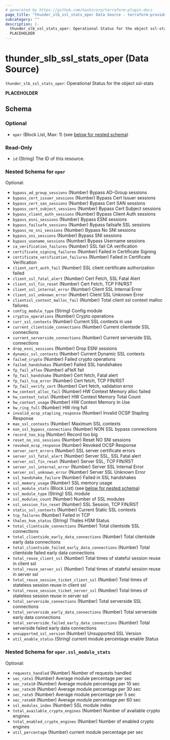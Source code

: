 ```yaml
---
# generated by https://github.com/hashicorp/terraform-plugin-docs
page_title: "thunder_slb_ssl_stats_oper Data Source - terraform-provider-thunder"
subcategory: ""
description: |-
  thunder_slb_ssl_stats_oper: Operational Status for the object ssl-stats
  PLACEHOLDER
---
```


# thunder_slb_ssl_stats_oper (Data Source)

`thunder_slb_ssl_stats_oper`: Operational Status for the object ssl-stats

__PLACEHOLDER__



<!-- schema generated by tfplugindocs -->
## Schema

### Optional

- `oper` (Block List, Max: 1) (see [below for nested schema](#nestedblock--oper))

### Read-Only

- `id` (String) The ID of this resource.

<a id="nestedblock--oper"></a>
### Nested Schema for `oper`

Optional:

- `bypass_ad_group_sessions` (Number) Bypass AD-Group sessions
- `bypass_cert_issuer_sessions` (Number) Bypass Cert Issuer sessions
- `bypass_cert_san_sessions` (Number) Bypass Cert SAN sessions
- `bypass_cert_subject_sessions` (Number) Bypass Cert Subject sessions
- `bypass_client_auth_sessions` (Number) Bypass Client Auth sessions
- `bypass_esni_sessions` (Number) Bypass ESNI sessions
- `bypass_failsafe_sessions` (Number) Bypass failsafe SSL sessions
- `bypass_no_sni_sessions` (Number) Bypass No SNI sessions
- `bypass_sni_sessions` (Number) Bypass SNI sessions
- `bypass_usename_sessions` (Number) Bypass Username sessions
- `ca_verification_failures` (Number) SSL fail CA verification
- `certificate_signing_failures` (Number) Failed in Certificate Signing
- `certificate_verification_failures` (Number) Failed in Certificate Verification
- `client_cert_auth_fail` (Number) SSL client certificate authorization failed
- `client_ssl_fatal_alert` (Number) Cert Fetch, SSL Fatal Alert
- `client_ssl_fin_reset` (Number) Cert Fetch, TCP FIN/RST
- `client_ssl_internal_error` (Number) Client SSL Internal Error
- `client_ssl_unknown_error` (Number) Client SSL Unknown Error
- `clientssl_context_malloc_fail` (Number) Total client ssl context malloc failures
- `config_module_type` (String) Config module
- `cryptio_operations` (Number) Crypto operations
- `curr_ssl_contexts` (Number) Current SSL contexts in use
- `current_clientside_connections` (Number) Current clientside SSL connections
- `current_serverside_connections` (Number) Current serverside SSL connections
- `drop_esni_sessions` (Number) Drop ESNI sessions
- `dynamic_ssl_contexts` (Number) Current Dynamic SSL contexts
- `failed_crypto` (Number) Failed crypto operations
- `failed_handshakes` (Number) Failed SSL handshakes
- `fp_fail_aflex` (Number) aFleX fail
- `fp_fail_handshake` (Number) Cert fetch, Fatal alert
- `fp_fail_tcp_error` (Number) Cert fetch, TCP FIN/RST
- `fp_fail_verify_cert` (Number) Cert fetch, validation error
- `hw_context_alloc_fail` (Number) HW Context Memory alloc failed
- `hw_context_total` (Number) HW Context Memory Total Count
- `hw_context_usage` (Number) HW Context Memory In Use
- `hw_ring_full` (Number) HW ring full
- `invalid_ocsp_stapling_response` (Number) Invalid OCSP Stapling Response
- `max_ssl_contexts` (Number) Maximum SSL contexts
- `non_ssl_bypass_connections` (Number) NON SSL bypass connections
- `record_too_big` (Number) Record too big
- `reset_no_sni_sessions` (Number) Reset NO SNI sessions
- `revoked_ocsp_response` (Number) Revoked OCSP Response
- `server_cert_errors` (Number) SSL server certificate errors
- `server_ssl_fatal_alert` (Number) Server SSL, SSL Fatal alert
- `server_ssl_fin_reset` (Number) Server SSL, TCP FIN/RST
- `server_ssl_internal_error` (Number) Server SSL Internal Error
- `server_ssl_unknown_error` (Number) Server SSL Unknown Error
- `ssl_handshake_failure` (Number) Failed in SSL handshakes
- `ssl_memory_usage` (Number) SSL memory usage
- `ssl_module_stats` (Block List) (see [below for nested schema](#nestedblock--oper--ssl_module_stats))
- `ssl_module_type` (String) SSL module
- `ssl_modules_count` (Number) Number of SSL modules
- `ssl_session_fin_reset` (Number) SSL Session, TCP FIN/RST
- `static_ssl_contexts` (Number) Current Static SSL contexts
- `tcp_failures` (Number) Failed in TCP
- `thales_hsm_status` (String) Thales HSM Status
- `total_clientside_connections` (Number) Total clientside SSL connections
- `total_clientside_early_data_connections` (Number) Total clientside early data connections
- `total_clientside_failed_early_data_connections` (Number) Total clientside failed early data connections
- `total_reuse_client_ssl` (Number) Total times of stateful session reuse in client ssl
- `total_reuse_server_ssl` (Number) Total times of stateful session reuse in server ssl
- `total_reuse_session_ticket_client_ssl` (Number) Total times of stateless session reuse in client ssl
- `total_reuse_session_ticket_server_ssl` (Number) Total times of stateless session reuse in server ssl
- `total_serverside_connections` (Number) Total serverside SSL connections
- `total_serverside_early_data_connections` (Number) Total serverside early data connections
- `total_serverside_failed_early_data_connections` (Number) Total serverside failed early data connections
- `unsupported_ssl_version` (Number) Unsupported SSL Version
- `util_enable_status` (String) current module percentage enable Status

<a id="nestedblock--oper--ssl_module_stats"></a>
### Nested Schema for `oper.ssl_module_stats`

Optional:

- `requests_handled` (Number) Number of requests handled
- `sec_rate1` (Number) Average module percentage per sec
- `sec_rate10` (Number) Average module percentage per 10 sec
- `sec_rate30` (Number) Average module percentage per 30 sec
- `sec_rate5` (Number) Average module percentage per 5 sec
- `sec_rate60` (Number) Average module percentage per 60 sec
- `ssl_modules_index` (Number) SSL module index
- `total_available_crypto_engines` (Number) Number of available crypto engines
- `total_enabled_crypto_engines` (Number) Number of enabled crypto engines
- `util_percentage` (Number) current module percentage per sec


